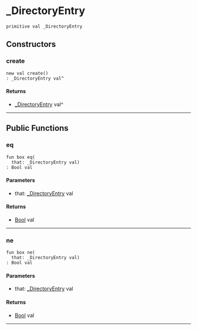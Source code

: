 # _DirectoryEntry

```pony
primitive val _DirectoryEntry
```

## Constructors

### create

```pony
new val create()
: _DirectoryEntry val^
```

#### Returns

* [_DirectoryEntry](files-_DirectoryEntry) val^

---

## Public Functions

### eq

```pony
fun box eq(
  that: _DirectoryEntry val)
: Bool val
```
#### Parameters

*   that: [_DirectoryEntry](files-_DirectoryEntry) val

#### Returns

* [Bool](builtin-Bool) val

---

### ne

```pony
fun box ne(
  that: _DirectoryEntry val)
: Bool val
```
#### Parameters

*   that: [_DirectoryEntry](files-_DirectoryEntry) val

#### Returns

* [Bool](builtin-Bool) val

---


